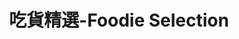 ---
title: "吃貨精選-Foodie Selection"
description: "探索全台美食競賽，發現在地美味，品嚐競技精神"
keywords:
  - 美食競賽
  - 台灣美食
  - 美食精選
datePublished: "2025-06-30"
dateModified: "2025-07-01"
city: "所有城市"
district: "所有行政區"
award: "500盤"
year: "所有年份"
page: 21
count: 310

restaurants:
  - name: "食不厭"
    address: "新北市瑞芳區金光路221號"
    phone: "0224961231"
    geo: "25.10681504082231, 121.85171757605686"
    google_map: "https://maps.app.goo.gl/1xW46FMmZCtLcNLu9"
    footinder: "https://footinder.com.tw/%E6%96%B0%E5%8C%97%E5%B8%82%E7%91%9E%E8%8A%B3%E5%8D%80/236/"
    official: "https://www.facebook.com/profile.php?id=100072216530596"
    award:
    - name: "500盤"
      year: "2024"
  - name: "榮榮園浙寧餐廳"
    address: "台北市大安區信義路四段25號2樓"
    phone: "0227038822"
    geo: "25.033581037187666, 121.544639769365"
    google_map: "https://maps.app.goo.gl/T9SL41jzPjr1FqoY7"
    footinder: "https://footinder.com.tw/%e5%8f%b0%e5%8c%97%e5%b8%82%e5%a4%a7%e5%ae%89%e5%8d%80/8589/"
    official: "https://www.facebook.com/rongrongyuan0227038822"
    award:
    - name: "500盤"
      year: "2024"
  - name: "嵩SUNG 台北大安"
    address: "台北市大安區延吉街131巷35號"
    phone: "0287720358"
    geo: "25.043005645899484, 121.5557734154559"
    google_map: "https://maps.app.goo.gl/JtKAYUYfMazEJDfn6"
    footinder: "https://footinder.com.tw/%E5%8F%B0%E5%8C%97%E5%B8%82%E5%A4%A7%E5%AE%89%E5%8D%80/362168/"
    official: "https://www.zunhongtw.com/article_d.php?lang=tw&tb=2&id=132"
    award:
    - name: "500盤"
      year: "2024"
  - name: "三分俗氣"
    address: "新北市永和區國光路49巷8號"
    phone: "0222311103"
    geo: "25.00794107137686, 121.5190383341171"
    google_map: "https://maps.app.goo.gl/HGWEEUyJ9Z91zQtX7"
    footinder: "https://footinder.com.tw/%e6%96%b0%e5%8c%97%e5%b8%82%e6%b0%b8%e5%92%8c%e5%8d%80/12941/"
    official: "https://www.facebook.com/sanfensuchi/"
    award:
    - name: "500盤"
      year: "2024"
  - name: "阿正廚坊"
    address: "台北市中山區建國北路三段80巷1號"
    phone: "0227025277"
    geo: "25.065657746664648, 121.5356822394339"
    google_map: "https://maps.app.goo.gl/tJp4JMz8Dd2HdYBDA"
    footinder: "https://footinder.com.tw/%e5%8f%b0%e5%8c%97%e5%b8%82%e4%b8%ad%e5%b1%b1%e5%8d%80/362170/"
    official: "https://www.facebook.com/chefshowtimetw/"
    award:
    - name: "500盤"
      year: "2024"
  - name: "阿真的店"
    address: "新北市平溪區靜安路二段402號"
    phone: "0932236785"
    geo: "25.024333758613057, 121.73883472348255"
    google_map: "https://maps.app.goo.gl/caDd2F9jHdYa4BAQA"
    footinder: "https://footinder.com.tw/%E6%96%B0%E5%8C%97%E5%B8%82%E5%B9%B3%E6%BA%AA%E5%8D%80/109591/"
    official: "https://www.facebook.com/AZhenDeDian/"
    award:
    - name: "500盤"
      year: "2024"
  - name: "阿嬌海鮮料理"
    address: "台北市大安區大安路二段19號"
    phone: "0227061177"
    geo: "25.032283710807754, 121.5461180859745"
    google_map: "https://maps.app.goo.gl/ywhRk8dwK9yjZ5n86"
    footinder: "https://footinder.com.tw/%E5%8F%B0%E5%8C%97%E5%B8%82%E5%A4%A7%E5%AE%89%E5%8D%80/36286/"
    official: ""
    award:
    - name: "500盤"
      year: "2024"
  - name: "鵝川(永久歇業)"
    address: "台北市大安區復興南路二段130號"
    phone: "0223255677"
    geo: "25.029143984320722, 121.54329736375456"
    google_map: "https://maps.app.goo.gl/ExqHYcyPiisCtcqGA"
    footinder: "https://footinder.com.tw/%E5%8F%B0%E5%8C%97%E5%B8%82%E5%A4%A7%E5%AE%89%E5%8D%80/133635/"
    official: "https://www.facebook.com/echuan97/"
    award:
    - name: "500盤"
      year: "2024"
  - name: "一碗來TaiwanMama"
    address: "台北市中正區八德路一段1號中4D, 華山1914文創園區內 中4D館"
    phone: "0233224949"
    geo: "25.044785529668108, 121.52950720132121"
    google_map: "https://maps.app.goo.gl/15uCH78kdASc39Vr8"
    footinder: "https://footinder.com.tw/%E5%8F%B0%E5%8C%97%E5%B8%82%E4%B8%AD%E6%AD%A3%E5%8D%80/31499/"
    official: "https://taiwanmama.com/"
    award:
    - name: "500盤"
      year: "2024"
    - name: "台北國際牛肉麵節"
      year: "2024"
---
